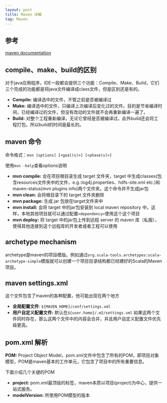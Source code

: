 ```yaml
---
layout: post
title: Maven 详解
tag: Maven
---
```

## 参考
[maven documentation](http://maven.apache.org/guides/index.html)
## compile、make、build的区别
对于java应用程序，IDE一般都会提供三个功能：Compile、Make、Build，它们三个完成的功能都是将java文件编译成class文件，但是区别还是有的。
* **Compile:** 编译选中的文件，不管之前是否被编译过
* **Make:** 编译选中的文件，只编译上次编译后变化过的文件。目的是节省编译时间，已经编译过的文件，但没有改动的文件就不会再重新编译一遍了。
* **Build:** 对整个工程重新编译，无论它曾经是否被编译过。此外build还会将工程打包，所以build的时间是最长的。

## maven 命令
命令格式：`mvn [options] [<goal(s)>] [<phase(s)>]`

使用`mvn -help`查看options说明


* **mvn compile:** 会在项目根目录生成 target 文件夹，target 中生成classes(包含resources文件夹中的文件，e.g.:log4j.properties、hdfs-site.xml etc.)和maven-status(mvn plugins info)两个文件夹。这个命令并不生成jar包
* **mvn clean:** 会将根目录下的 target 文件夹删除
* **mvn package:** 生成 jar 包放在target文件夹中
* **mvn install:** 会将 target 中的jar包安装到 local maven repository 中。这样，本地其他项目就可以通过配置`<dependency>`使用这个这个项目
* **mvn deploy:** 将 target 中的jar包上传到远程 server 的 maven 库（私服），使得其他连接到这个远程库的开发者或者工程可以使用

## archetype mechanism
archetype是maven的项目模版。例如通过`org.scala-tools.archetypes:scala-archetype-simple`模版就可以创建一个项目目录结构都已经建好的Scala的Maven项目。
## maven settings.xml
这个文件包含了maven的各种配置，他可能出现在两个地方
* **全局配置文件**: `${MAVEN_HOME}/conf/settings.xml`
* **用户自定义配置文件:** 默认在`${user.home}/.m2/settings.xml`
如果这两个文件同时存在，那么这两个文件中的内容会合并，并且用户自定义配置文件优先级更高。

## pom.xml 解析
**POM:** Project Object Model，pom.xml文件中包含了所有的POM，即项目对象模型，POM是maven基本的工作单元，它包含了项目中的所有重要信息。

下面介绍几个关键的POM

* **project:** pom.xml最顶级的标签，maven本质以项目(project)为中心，提供一站式服务。
* **modelVersion:** 所使用POM模型的版本
